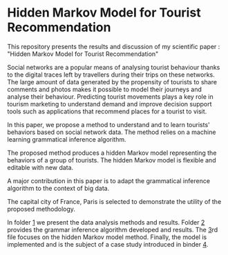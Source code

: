 # Hidden Markov Model for Tourist Recommendation
This repository presents the results and discussion of my scientific paper : "Hidden Markov Model for Tourist Recommendation"

Social networks are a popular means of analysing tourist behaviour thanks to the digital traces left by travellers during their trips on these networks. The large amount of data generated by the propensity of tourists to share comments and photos makes it possible to model their journeys and analyse their behaviour. 
Predicting tourist movements plays a key role in tourism marketing to understand demand and improve decision support tools such as applications that recommend places for a tourist to visit. 

In this paper, we propose a method to understand and to learn tourists' behaviors based on social network data. The method relies on a machine learning grammatical inference algorithm. 

The proposed method produces a hidden Markov model representing the behaviors of a group of tourists. The hidden Markov model is flexible and editable with new data. 

A major contribution in this paper is to adapt the grammatical inference algorithm to the context of big data. 

The capital city of France, Paris is selected to demonstrate the utility of the proposed methodology.

In folder [1](https://github.com/TheoDemessance/Hidden-Markov-Model-for-Tourism/tree/main/1-%20Data%20Analysis) we present the data analysis methods and results. Folder [2](https://github.com/TheoDemessance/Hidden-Markov-Model-for-Tourism/tree/main/2-%20Grammar%20Inference) provides the grammar inference algorithm developed and results.
The [3](https://github.com/TheoDemessance/Hidden-Markov-Model-for-Tourism/tree/main/3-%20Hidden%20Markov%20Model)rd file focuses on the hidden Markov model method. Finally, the model is implemented and is the subject of a case study introduced in binder [4](https://github.com/TheoDemessance/Hidden-Markov-Model-for-Tourism/tree/main/4-%20Discussion%20and%20results).
